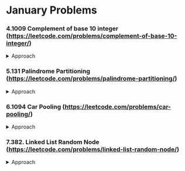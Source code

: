 # January Problems

### 4.1009 Complement of base 10 integer (https://leetcode.com/problems/complement-of-base-10-integer/)
<details><summary> Approach </summary>

##### Create a mask and substract the given number.
</details>

### 5.131 Palindrome Partitioning (https://leetcode.com/problems/palindrome-partitioning/)
<details><summary> Approach </summary>

##### Use dfs to find all the substrings of the given string.
</details>

### 6.1094 Car Pooling (https://leetcode.com/problems/car-pooling/)
<details><summary> Approach </summary>

#### Time Complexity: O(n) AND Space Complexity: o(max(n,1001)).
##### 1.Create capacity array of 1001 filled with 0.
##### 2.Increment the capacityArray by trip when passenger onboards.
##### 3.Decrement the capacityArray by trip when passenger departs.
##### 4.Loop over capacityArray and decrement the passenger from given capacity.
##### 5.Return false if capacity < passenger present in the capacity_array.
</details>

### 7.382. Linked List Random Node (https://leetcode.com/problems/linked-list-random-node/)
<details><summary> Approach </summary>

#### Time Complexity: O(n) AND Space Complexity: o(1).
##### 1.Chosen value = 0 and scope = 1
##### 2.Loop through the Linked list
##### 3.if random_value < 1/scope then chosen_value = current_value of LL.
##### 4.Increment the scope by 1 and move current to next.

</details>